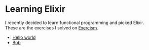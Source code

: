 # Learning Elixir

I recently decided to learn functional programming and picked Elixir.   
These are the exercises I solved on [Exercism](https://exercism.io).

* [Hello world](https://github.com/ChocolatineMathou/exercism-elixir/tree/master/hello-world)
* [Bob](https://github.com/ChocolatineMathou/exercism-elixir/tree/master/bob)